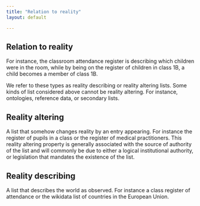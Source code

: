 ```yaml
---
title: "Relation to reality"
layout: default

---
```


## Relation to reality

For instance, the classroom attendance register is describing which children were in the room, while by being on the register of children in class 1B, a child becomes a member of class 1B.

We refer to these types as reality describing or reality altering lists. Some kinds of list considered above cannot be reality altering. For instance, ontologies, reference data, or secondary lists.

## Reality altering
A list that somehow changes reality by an entry appearing. For instance the register of pupils in a class or the register of medical practitioners. This reality altering property is generally associated with the source of authority of the list and will commonly be due to either a logical institutional authority, or legislation that mandates the existence of the list.

## Reality describing
A list that describes the world as observed. For instance a class register of attendance or the wikidata list of countries in the European Union.
